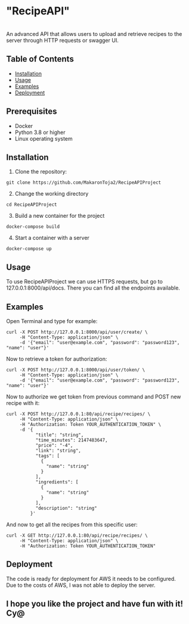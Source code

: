 <h1>"RecipeAPI"</h1></br>
An advanced API that allows users to upload and retrieve recipes to the server through HTTP requests or swagger UI.

## Table of Contents
- [Installation](#installation)
- [Usage](#usage)
- [Examples](#examples)
- [Deployment](#deployment)

## Prerequisites
- Docker
- Python 3.8 or higher
- Linux operating system

## Installation
1. Clone the repository:
```
git clone https://github.com/MakaronToja2/RecipeAPIProject
```
2. Change the working directory
```
cd RecipeAPIProject
```
3. Build a new container for the project
```
docker-compose build
```
4. Start a container with a server
```
docker-compose up
```
## Usage

To use RecipeAPIProject we can use HTTPS requests, but go to 127.0.0.1:8000/api/docs. 
There you can find all the endpoints available.

## Examples
Open Terminal and type for example:
```shell
curl -X POST http://127.0.0.1:8000/api/user/create/ \
     -H "Content-Type: application/json" \
     -d '{"email": "user@example.com", "password": "password123", "name": "user"}'
```
Now to retrieve a token for authorization:
```shell
curl -X POST http://127.0.0.1:8000/api/user/token/ \
     -H "Content-Type: application/json" \
     -d '{"email": "user@example.com", "password": "password123", "name": "user"}'
```

Now to authorize we get token from previous command and POST new recipe with it:
```shell
curl -X POST http://127.0.0.1:80/api/recipe/recipes/ \
     -H "Content-Type: application/json" \
     -H "Authorization: Token YOUR_AUTHENTICATION_TOKEN" \
     -d '{
           "title": "string",
           "time_minutes": 2147483647,
           "price": "-4",
           "link": "string",
           "tags": [
             {
               "name": "string"
             }
           ],
           "ingredients": [
             {
               "name": "string"
             }
           ],
           "description": "string"
         }'
```

And now to get all the recipes from this specific user:
```shell
curl -X GET http://127.0.0.1:80/api/recipe/recipes/ \
     -H "Content-Type: application/json" \
     -H "Authorization: Token YOUR_AUTHENTICATION_TOKEN"
```
## Deployment
The code is ready for deployment for AWS it needs to be configured.</br>
Due to the costs of AWS, I was not able to deploy the server.</br>
<h2>I hope you like the project and have fun with it! Cy@</h2>
